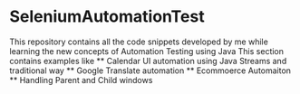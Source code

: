 # SeleniumAutomationTest
This repository contains all the code snippets developed by me while learning the new concepts of Automation Testing using Java
This section contains examples like 
** Calendar UI automation using Java Streams and traditional way
** Google Translate automation
** Ecommoerce Automaiton
** Handling Parent and Child windows
